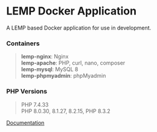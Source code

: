 # LEMP Docker Application

A LEMP based Docker application for use in development.

### Containers
> **lemp-nginx**: Nginx  
> **lemp-apache**: PHP, curl, nano, composer  
> **lemp-mysql**: MySQL 8  
> **lemp-phpmyadmin**: phpMyadmin  

### PHP Versions
> PHP 7.4.33  
> PHP 8.0.30, 8.1.27, 8.2.15, PHP 8.3.2

[Documentation](./resources/docker/DockerReadme.md) 
